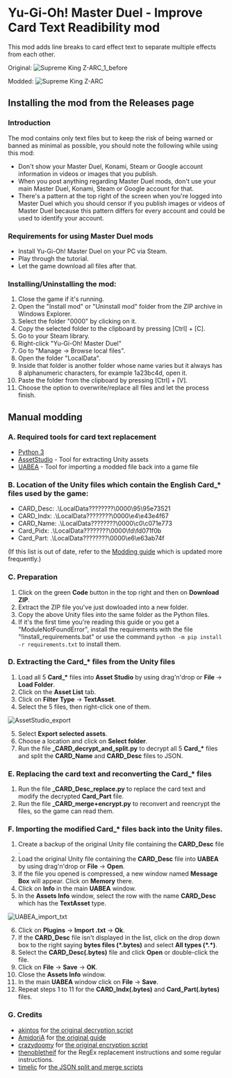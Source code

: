 # Yu-Gi-Oh! Master Duel - Improve Card Text Readibility mod
This mod adds line breaks to card effect text to separate multiple effects from each other.

Original:
![Supreme King Z-ARC_1_before](https://github.com/RndUser0/YGOMD-Improve_Card_Text_Readibility/assets/29837561/abcd4d63-2f1b-4c6e-8a55-8e96318602f8)

Modded:
![Supreme King Z-ARC](https://github.com/RndUser0/YGOMD-Improve_Card_Text_Readibility/assets/29837561/a5c789bb-3c58-4fe0-bc5c-1b176f83a0a3)

## Installing the mod from the Releases page
### Introduction
The mod contains only text files but to keep the risk of being warned or banned as minimal as possible, you should note the following while using this mod:
* Don't show your Master Duel, Konami, Steam or Google account information in videos or images that you publish.
* When you post anything regarding Master Duel mods, don't use your main Master Duel, Konami, Steam or Google account for that.
* There's a pattern at the top right of the screen when you're logged into Master Duel which you should censor if you publish images or videos of Master Duel because this pattern differs for every account and could be used to identify your account.

### Requirements for using Master Duel mods
* Install Yu-Gi-Oh! Master Duel on your PC via Steam.
* Play through the tutorial.
* Let the game download all files after that.

### Installing/Uninstalling the mod:
1. Close the game if it's running.
2. Open the "Install mod" or "Uninstall mod" folder from the ZIP archive in Windows Explorer.
3. Select the folder "0000" by clicking on it.
4. Copy the selected folder to the clipboard by pressing [Ctrl] + [C].
5. Go to your Steam library.
6. Right-click "Yu-Gi-Oh! Master Duel"
7. Go to "Manage → Browse local files".
8. Open the folder "LocalData".
9. Inside that folder is another folder whose name varies but it always has 8 alphanumeric characters, for example 1a23bc4d, open it.
10. Paste the folder from the clipboard by pressing [Ctrl] + [V].
11. Choose the option to overwrite/replace all files and let the process finish.

## Manual modding
### A. Required tools for card text replacement
* [Python 3](https://www.python.org/downloads/)
* [AssetStudio](https://github.com/Perfare/AssetStudio/releases) - Tool for extracting Unity assets
* [UABEA](https://github.com/nesrak1/UABEA/releases) - Tool for importing a modded file back into a game file

### B. Location of the Unity files which contain the English Card_* files used by the game:
* CARD_Desc: .\LocalData\????????\0000\95\95e73521
* CARD_Indx: .\LocalData\????????\0000\e4\e43e4f67
* CARD_Name: .\LocalData\????????\0000\c0\c071e773
* Card_Pidx: .\LocalData\????????\0000\fd\fd071f0b
* Card_Part: .\LocalData\????????\0000\e6\e63ab74f

(If this list is out of date, refer to the [Modding guide](https://www.nexusmods.com/yugiohmasterduel/articles/3?BH=0) which is updated more frequently.)

### C. Preparation
1. Click on the green **Code** button in the top right and then on **Download ZIP**.
2. Extract the ZIP file you've just dowloaded into a new folder.
3. Copy the above Unity files into the same folder as the Python files.
4. If it's the first time you're reading this guide or you get a "ModuleNotFoundError", install the requirements with the file "!install_requirements.bat" or use the command ```python -m pip install -r requirements.txt``` to install them.

### D. Extracting the Card_* files from the Unity files
1. Load all 5 **Card_\*** files into **Asset Studio** by using drag'n'drop or **File** → **Load Folder**.
2. Click on the **Asset List** tab.
3. Click on **Filter Type** → **TextAsset**.
4. Select the 5 files, then right-click one of them.

![AssetStudio_export](https://github.com/RndUser0/YGOMD-Improve_Card_Text_Readibility/assets/29837561/c0674e92-7949-45f8-a809-37b6fc3e0fc7)

5. Select **Export selected assets**.
6. Choose a location and click on **Select folder**.
7. Run the file **_CARD_decrypt_and_split.py** to decrypt all 5 **Card_\*** files and split the **CARD_Name** and **CARD_Desc** files to JSON.

### E. Replacing the card text and reconverting the Card_* files 
1. Run the file **_CARD_Desc_replace.py** to replace the card text and modify the decrypted **Card_Part** file.
2. Run the file **_CARD_merge+encrypt.py** to reconvert and reencrypt the files, so the game can read them.

### F. Importing the modified Card_* files back into the Unity files.
1. Create a backup of the original Unity file containing the **CARD_Desc** file .
2. Load the original Unity file containing the **CARD_Desc** file into **UABEA** by using drag'n'drop or **File** → **Open**.
3. If the file you opened is compressed, a new window named **Message Box** will appear. Click on **Memory** there.
4. Click on **Info** in the main **UABEA** window.
5. In the **Assets Info** window, select the row with the name **CARD_Desc** which has the **TextAsset** type.

![UABEA_import_txt](https://github.com/RndUser0/YGOMD-Improve_Card_Text_Readibility/assets/29837561/a84268a4-601a-408b-86be-e5343be6b97f)
  
6. Click on **Plugins** → **Import .txt** → **Ok**.
7. If the **CARD_Desc** file isn't displayed in the list, click on the drop down box to the right saying **bytes files (\*.bytes)** and select **All types (\*.*)**.
8. Select the **CARD_Desc(.bytes)** file and click **Open** or double-click the file.
9. Click on **File** → **Save** → **OK**.
10. Close the **Assets Info** window.
11. In the main **UABEA** window click on **File** → **Save**.
12. Repeat steps 1 to 11 for the **CARD_Indx(.bytes)** and **Card_Part(.bytes)** files.

### G. Credits
* [akintos](https://gist.github.com/akintos) for [the original decryption script](https://gist.github.com/akintos/04e2494c62184d2d4384078b0511673b)
* [AmidoriA](https://github.com/AmidoriA) for [the original guide](https://github.com/AmidoriA/Master-Duel-Effect)
* [crazydoomy](https://github.com/crazydoomy) for [the original encryption script](https://discord.com/channels/747402959117353022/938180052984659979/959192997667422228)
* [thenobletheif](https://www.nexusmods.com/yugiohmasterduel/users/26473124) for the RegEx replacement instructions and some regular instructions.
* [timelic](https://github.com/timelic) for [the JSON split and merge scripts](https://github.com/timelic/master-duel-chinese-translation-switch)
